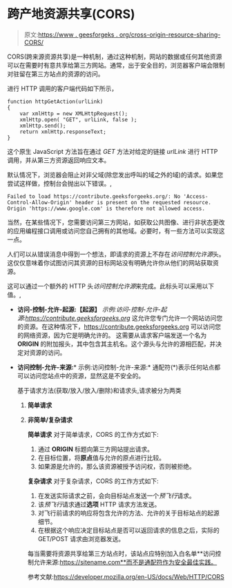 # 跨产地资源共享(CORS)

> 原文:[https://www . geesforgeks . org/cross-origin-resource-sharing-CORS/](https://www.geeksforgeeks.org/cross-origin-resource-sharing-cors/)

CORS(跨来源资源共享)是一种机制，通过这种机制，网站的数据或任何其他资源可以在需要时有意共享给第三方网站。通常，出于安全目的，浏览器客户端会限制对驻留在第三方站点的资源的访问。

进行 HTTP 调用的客户端代码如下所示，

```
function httpGetAction(urlLink)
{
    var xmlHttp = new XMLHttpRequest();
    xmlHttp.open( "GET", urlLink, false ); 
    xmlHttp.send();
    return xmlHttp.responseText;
}

```

这个原生 JavaScript 方法旨在通过 *GET* 方法对给定的链接 *urlLink* 进行 HTTP 调用，并从第三方资源返回响应文本。

默认情况下，浏览器会阻止对非父域(除您发出呼叫的域之外的域)的请求。如果您尝试这样做，控制台会抛出以下错误。,

```
Failed to load https://contribute.geeksforgeeks.org/: No 'Access-Control-Allow-Origin' header is present on the requested resource. Origin 'https://www.google.com' is therefore not allowed access.

```

当然，在某些情况下，您需要访问第三方网站，如获取公共图像、进行非状态更改的应用编程接口调用或访问您自己拥有的其他域。必要时，有一些方法可以实现这一点。

人们可以从错误消息中得到一个想法，即请求的资源上不存在*访问控制允许源*头。这仅仅意味着你试图访问其资源的目标网站没有明确允许你从他们的网站获取资源。

这可以通过一个额外的 HTTP 头*访问控制允许源*来完成。此标头可以采用以下值。,

*   **访问-控制-允许-起源:【起源】**
    *示例:访问-控制-允许-起源:https://contribute.geeksforgeeks.org*
    这允许您专门允许一个网站访问您的资源。在这种情况下，https://contribute.geeksforgeeks.org 可以访问您的网络资源，因为它是明确允许的。
    这需要从请求客户端发送一个名为 **ORIGIN** 的附加报头，其中包含其主机名。这个源头与允许的源相匹配，并决定对资源的访问。
*   **访问控制-允许-来源:***
    示例:访问控制-允许-来源:*
    通配符(*)表示任何站点都可以访问您站点中的资源，显然这是不安全的。

    基于请求方法(获取/放入/放入/删除)和请求头,请求被分为两类

    1.  **简单请求**
    2.  **非简单/复杂请求**

        **简单请求**
        对于简单请求，CORS 的工作方式如下:

        1.  通过 **ORIGIN** 标题向第三方网站提出请求。
        2.  在目标位置，将**原点**值与允许的原点进行比较。
        3.  如果源是允许的，那么该资源被授予访问权，否则被拒绝。

        **复杂请求**
        对于复杂请求，CORS 的工作方式如下:

        1.  在发送实际请求之前，会向目标站点发送一个*预飞行*请求。
        2.  该*预飞行*请求通过**选项** HTTP 请求方法发送。
        3.  对飞行前请求的响应将包含允许的方法、允许的关于目标站点的起源细节。
        4.  在根据这个响应决定目标站点是否可以返回请求的信息之后，实际的 GET/POST 请求由浏览器发送。

        每当需要将资源共享给第三方站点时，该站点应特别加入白名单**访问控制允许来源:https://sitename.com**而不是通配符作为安全最佳实践。

        参考文献:https://developer.mozilla.org/en-US/docs/Web/HTTP/CORS